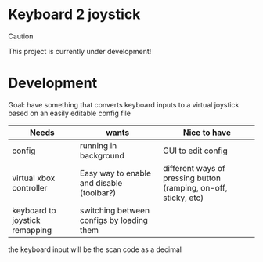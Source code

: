 # Keyboard 2 joystick

> [!CAUTION]
> This project is currently under development!

# Development

Goal: have something that converts keyboard inputs to a virtual joystick based on an easily editable config file

| Needs             | wants | Nice to have |
| --------          | ------- | ---- |
| config            | running in background    |  GUI to edit config   |
| virtual xbox controller  | Easy way to enable and disable (toolbar?)   |  different ways of pressing button (ramping, on-off, sticky, etc)  |
| keyboard to joystick remapping |  switching between configs by loading them   |   |

the keyboard input will be the scan code as a decimal